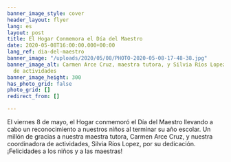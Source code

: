 ```yaml
---
banner_image_style: cover
header_layout: flyer
lang: es
layout: post
title: El Hogar Conmemora el Día del Maestro
date: 2020-05-08T16:00:00.000+00:00
lang_ref: dia-del-maestro
banner_image: "/uploads/2020/05/08/PHOTO-2020-05-08-17-48-38.jpg"
banner_image_alt: Carmen Arce Cruz, maestra tutora, y Silvia Ríos Lopez, coordinadora
  de actividades
banner_image_height: 300
has_photo_grid: false
photo_grid: []
redirect_from: []

---
```

El viernes 8 de mayo, el Hogar conmemoró el Día del Maestro llevando a cabo un reconocimiento a nuestros niños al terminar su año escolar. Un millón de gracias a nuestra maestra tutora, Carmen Arce Cruz, y nuestra coordinadora de actividades, Silvia Ríos Lopez, por su dedicación. ¡Felicidades a los niños y a las maestras!
